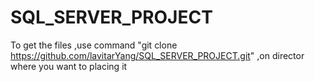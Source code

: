 # SQL_SERVER_PROJECT
To get the files ,use command "git clone https://github.com/lavitarYang/SQL_SERVER_PROJECT.git" ,on director where you want to placing it
